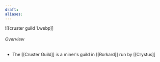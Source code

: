```yaml
---
draft: 
aliases:
---
```

![[cruster guild 1.webp]]
###### Overview
- The [[Cruster Guild]] is a miner's guild in [[Rorkard]] run by [[Crystus]]